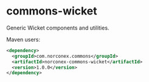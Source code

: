 commons-wicket
==============

Generic Wicket components and utilities.

Maven users:

```xml
<dependency>
  <groupId>com.norconex.commons</groupId>
  <artifactId>norconex-commons-wicket</artifactId>
  <version>1.0.0</version>
</dependency>
```
